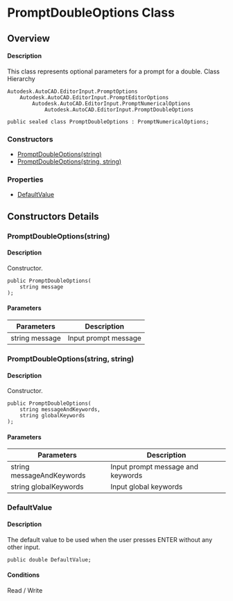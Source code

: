 # PromptDoubleOptions Class

## Overview

#### Description
This class represents optional parameters for a prompt for a double.
Class Hierarchy
```text
Autodesk.AutoCAD.EditorInput.PromptOptions
    Autodesk.AutoCAD.EditorInput.PromptEditorOptions
        Autodesk.AutoCAD.EditorInput.PromptNumericalOptions
            Autodesk.AutoCAD.EditorInput.PromptDoubleOptions
```

```text
public sealed class PromptDoubleOptions : PromptNumericalOptions;
```

### Constructors

- [PromptDoubleOptions(string)](#promptdoubleoptions(string))
- [PromptDoubleOptions(string, string)](#promptdoubleoptions(string,-string))

### Properties

- [DefaultValue](#defaultvalue)


## Constructors Details

### PromptDoubleOptions(string)

#### Description
Constructor.
```text
public PromptDoubleOptions(
    string message
);
```

#### Parameters
| Parameters | Description |
| --- | --- |
| string message | Input prompt message |

### PromptDoubleOptions(string, string)

#### Description
Constructor.
```text
public PromptDoubleOptions(
    string messageAndKeywords, 
    string globalKeywords
);
```

#### Parameters
| Parameters | Description |
| --- | --- |
| string messageAndKeywords | Input prompt message and keywords |
| string globalKeywords | Input global keywords |

### DefaultValue

#### Description
The default value to be used when the user presses ENTER without any other input.
```text
public double DefaultValue;
```

#### Conditions
Read / Write